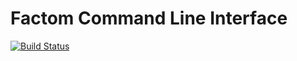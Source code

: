 # Factom Command Line Interface

[![Build Status](https://travis-ci.org/FactomProject/factom-cli.svg?branch=develop)](https://travis-ci.org/FactomProject/factom-cli)
